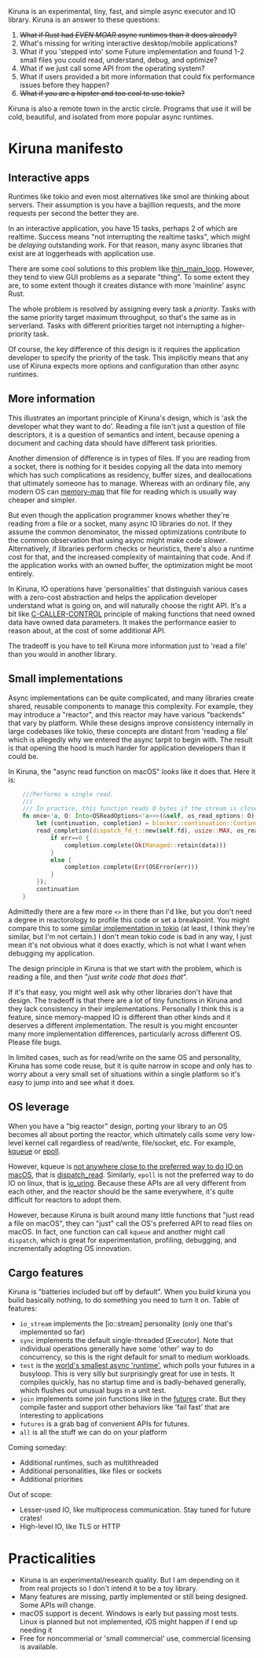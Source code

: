 Kiruna is an experimental, tiny, fast, and simple async executor and IO library.  Kiruna is an answer to these questions:

1.  ~~What if Rust had *EVEN MOAR* async runtimes than it does already?~~
2.  What's missing for writing interactive desktop/mobile applications?
3.  What if you 'stepped into' some Future implementation and found 1-2 small files you could read, understand, debug, and optimize?
4.  What if we just call some API from the operating system?
5.  What if users provided a bit more information that could fix performance issues before they happen?
6.  ~~What if you are a hipster and too cool to use tokio?~~

Kiruna is also a remote town in the arctic circle.  Programs that use it will be cold, beautiful, and isolated from more popular async runtimes.

# Kiruna manifesto

## Interactive apps

Runtimes like tokio and even most alternatives like smol are thinking about servers.  Their assumption is you have a bajillion requests, and the more requests per second
the better they are.

In an interactive application, you have 15 tasks, perhaps 2 of which are realtime.  Success means "not interrupting the realtime tasks",
which might be *delaying* outstanding work.  For that reason, many async libraries that exist are at loggerheads with application use.

There are some cool solutions to this problem like [thin_main_loop](https://github.com/diwic/thin_main_loop).  However, they tend to view
GUI problems as a separate "thing".  To some extent they are, to some extent though it creates distance with more 'mainline' async Rust.

The whole problem is resolved by assigning every task a *priority*.  Tasks with the same priority target maximum throughput,
so that's the same as in serverland.  Tasks with different priorities target not interrupting a higher-priority task.

Of course, the key difference of this design is it requires the application developer to specify the priority of the task.  This
implicitly means that any use of Kiruna expects more options and configuration than other async runtimes.

## More information

This illustrates an important principle of Kiruna's design, which is 'ask the developer what they want to do'.  Reading a file
isn't just a question of file descriptors, it is a question of semantics and intent, because opening a document and caching data
should have different task priorities.

Another dimension of difference is in types of files.  If you are reading from a socket, there is nothing for it
besides copying all the data into memory which has such complications as residency, buffer sizes, and deallocations that
ultimately someone has to manage.  Whereas with an ordinary file, any modern OS can [memory-map](https://en.wikipedia.org/wiki/Memory-mapped_I/O) that file
for reading which is usually way cheaper and simpler.

But even though the application programmer knows whether they're reading from a file or a socket, many async IO
libraries do not.  If they assume the common denominator, the missed optimizations contribute to the common
observation that using async might make code *slower*. Alternatively, if libraries perform checks or heuristics,
there's also a runtime cost for that, and the increased complexity of maintaining that code.  And if the application
works with an owned buffer, the optimization might be moot entirely.

In Kiruna, IO operations have 'personalities' that distinguish various cases with a zero-cost abstraction and
helps the application developer understand what is going on, and will naturally choose the right API.  It's a bit like
[C-CALLER-CONTROL](https://rust-lang.github.io/api-guidelines/flexibility.html#c-caller-control) principle
of making functions that need owned data have owned data parameters.  It makes the performance easier to reason about,
at the cost of some additional API.

The tradeoff is you have to tell Kiruna more information just to 'read a file' than you
would in another library.

## Small implementations

Async implementations can be quite complicated, and many libraries create shared, reusable components to manage this complexity.
For example, they may introduce a "reactor", and this reactor may have various "backends" that vary by platform.  While
these designs improve consistency internally in large codebases like tokio, these concepts are distant from 'reading a file' which is allegedly
why we entered the async tarpit to begin with.  The result is that opening the hood is much harder for application developers
than it could be.

In Kiruna, the "async read function on macOS" *looks* like it does that. Here it is:

```rust
    ///Performs a single read.
    ///
    /// In practice, this function reads 0 bytes if the stream is closed.
    fn once<'a, O: Into<OSReadOptions<'a>>>(&self, os_read_options: O) -> impl Future<Output=Result<Managed,OSError>> {
        let (continuation, completion) = blocksr::continuation::Continuation::<(),_>::new();
        read_completion(dispatch_fd_t::new(self.fd), usize::MAX, os_read_options.into().queue, |data,err| {
            if err==0 {
                completion.complete(Ok(Managed::retain(data)))
            }
            else {
                completion.complete(Err(OSError(err)))
            }
        });
        continuation
    }
```

Admittedly there are a few more `<>` in there than I'd like, but you don't need a degree in reactorology to profile this code or
set a breakpoint.  You might compare this to some [similar implementation in tokio](https://github.com/tokio-rs/tokio/blob/1073f6e8be93837803704e770c7c54ddb4dcde27/tokio-util/src/lib.rs#L106)
(at least, I think they're similar, but I'm not certain.) I don't mean tokio code is bad in any way, I just mean it's not obvious
what it does exactly, which is not what I want when debugging my application.

The design principle in Kiruna is that we start with the problem, which is reading a file, and then "*just write code that does that*".

If it's that easy, you might well ask why other libraries don't have that design.  The tradeoff is that there are a lot of tiny functions in Kiruna
and they lack consistency in their implementations.  Personally I think this is a feature, since memory-mapped IO is
different than other kinds and it deserves a different implementation.  The result is you might encounter
many more implementation differences, particularly across different OS.  Please file bugs.

In limited cases, such as for read/write on the same OS and personality, Kiruna has some code reuse, but it is quite
narrow in scope and only has to worry about a very small set of situations within a single platform so it's easy
to jump into and see what it does.

## OS leverage

When you have a "big reactor" design, porting your library to an OS becomes all about porting the reactor, which ultimately calls
some very low-level kernel call regardless of read/write, file/socket, etc.
For example, [kqueue](https://en.wikipedia.org/wiki/Kqueue) or [epoll](https://man7.org/linux/man-pages/man7/epoll.7.html).

However, kqueue is [not anywhere close to the preferred way to do IO on macOS](https://news.ycombinator.com/item?id=12687257), that is [dispatch_read](https://developer.apple.com/documentation/dispatch/1388933-dispatch_read).
Similarly, `epoll` is not the preferred way
to do IO on linux, that is [io_uring](https://kernel.dk/io_uring.pdf).  Because these APIs are all very different from each other,
and the reactor should be the same everywhere, it's quite difficult for reactors to adopt them.

However, because Kiruna is built around many little functions that "just read a file on macOS", they can "just" call the OS's preferred
API to read files on macOS.  In fact, one function can call `kqueue` and another might call `dispatch`, which is great for experimentation,
profiling, debugging, and incrementally adopting OS innovation.

## Cargo features

Kiruna is "batteries included but off by default".  When you build kiruna you build basically nothing,
to do something you need to turn it on.  Table of features:

* `io_stream` implements the [io::stream] personality (only one that's implemented so far)
* `sync` implements the default single-threaded [Executor].  Note that individual operations generally have some 'other' way to
  do concurrency, so this is the right default for small to medium workloads.
* `test` is the [world's smallest async 'runtime'](https://github.com/drewcrawford/kiruna/blob/f516f2ad8f493577b0fd2a6f2feef8bde35a8a30/src/test.rs#L23), which polls your futures in a busyloop.
  This is very silly but surprisingly great for use in tests.  It compiles quickly, has no startup time and is badly-behaved generally,
  which flushes out unusual bugs in a unit test.
* `join` implements some join functions like in the [futures](https://crates.io/crates/futures) crate.  But they compile faster
  and support other behaviors like 'fail fast' that are interesting to applications
* `futures` is a grab bag of convenient APIs for futures.
* `all` is all the stuff we can do on your platform

Coming someday:
* Additional runtimes, such as multithreaded
* Additional personalities, like files or sockets
* Additional priorities

Out of scope:
* Lesser-used IO, like multiprocess communication.  Stay tuned for future crates!
* High-level IO, like TLS or HTTP


# Practicalities

* Kiruna is an experimental/research quality.  But I am depending on it from real projects so I don't intend it to be a toy library.
* Many features are missing, partly implemented or still being designed.  Some APIs will change.
* macOS support is decent.  Windows is early but passing most tests.  Linux is planned but not implemented, iOS might happen if I end up needing it
* Free for noncommerial or 'small commercial' use, commercial licensing is available.
